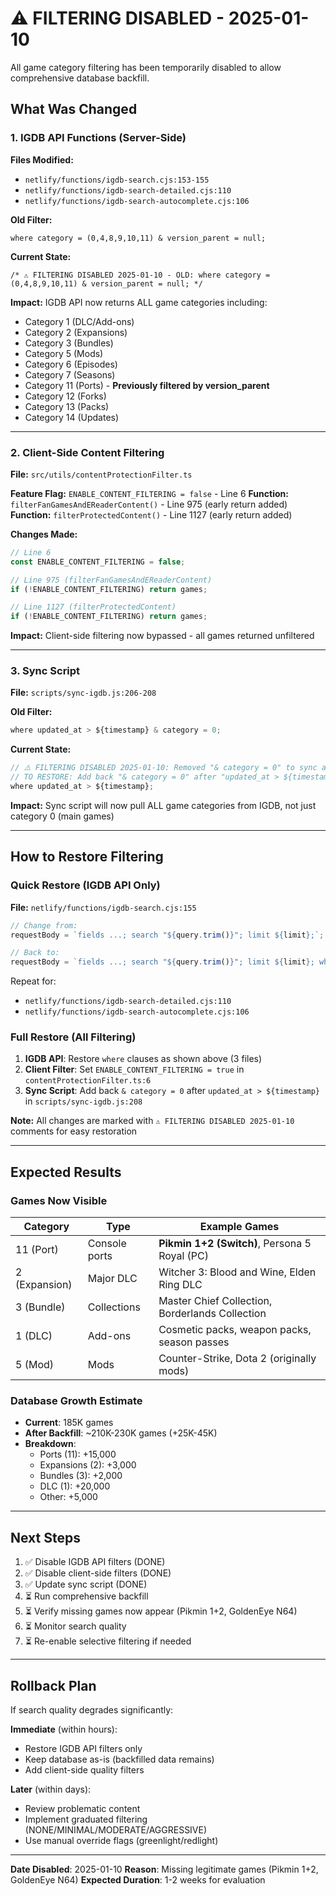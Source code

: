 # ⚠️ FILTERING DISABLED - 2025-01-10

All game category filtering has been temporarily disabled to allow comprehensive database backfill.

## What Was Changed

### 1. IGDB API Functions (Server-Side)
**Files Modified:**
- `netlify/functions/igdb-search.cjs:153-155`
- `netlify/functions/igdb-search-detailed.cjs:110`
- `netlify/functions/igdb-search-autocomplete.cjs:106`

**Old Filter:**
```
where category = (0,4,8,9,10,11) & version_parent = null;
```

**Current State:**
```
/* ⚠️ FILTERING DISABLED 2025-01-10 - OLD: where category = (0,4,8,9,10,11) & version_parent = null; */
```

**Impact:** IGDB API now returns ALL game categories including:
- Category 1 (DLC/Add-ons)
- Category 2 (Expansions)
- Category 3 (Bundles)
- Category 5 (Mods)
- Category 6 (Episodes)
- Category 7 (Seasons)
- Category 11 (Ports) - **Previously filtered by version_parent**
- Category 12 (Forks)
- Category 13 (Packs)
- Category 14 (Updates)

---

### 2. Client-Side Content Filtering
**File:** `src/utils/contentProtectionFilter.ts`

**Feature Flag:** `ENABLE_CONTENT_FILTERING = false` - Line 6
**Function:** `filterFanGamesAndEReaderContent()` - Line 975 (early return added)
**Function:** `filterProtectedContent()` - Line 1127 (early return added)

**Changes Made:**
```typescript
// Line 6
const ENABLE_CONTENT_FILTERING = false;

// Line 975 (filterFanGamesAndEReaderContent)
if (!ENABLE_CONTENT_FILTERING) return games;

// Line 1127 (filterProtectedContent)
if (!ENABLE_CONTENT_FILTERING) return games;
```

**Impact:** Client-side filtering now bypassed - all games returned unfiltered

---

### 3. Sync Script
**File:** `scripts/sync-igdb.js:206-208`

**Old Filter:**
```javascript
where updated_at > ${timestamp} & category = 0;
```

**Current State:**
```javascript
// ⚠️ FILTERING DISABLED 2025-01-10: Removed "& category = 0" to sync all game categories
// TO RESTORE: Add back "& category = 0" after "updated_at > ${timestamp}"
where updated_at > ${timestamp};
```

**Impact:** Sync script will now pull ALL game categories from IGDB, not just category 0 (main games)

---

## How to Restore Filtering

### Quick Restore (IGDB API Only)

**File:** `netlify/functions/igdb-search.cjs:155`
```javascript
// Change from:
requestBody = `fields ...; search "${query.trim()}"; limit ${limit};`;

// Back to:
requestBody = `fields ...; search "${query.trim()}"; limit ${limit}; where category = (0,4,8,9,10,11) & version_parent = null;`;
```

Repeat for:
- `netlify/functions/igdb-search-detailed.cjs:110`
- `netlify/functions/igdb-search-autocomplete.cjs:106`

### Full Restore (All Filtering)

1. **IGDB API**: Restore `where` clauses as shown above (3 files)
2. **Client Filter**: Set `ENABLE_CONTENT_FILTERING = true` in `contentProtectionFilter.ts:6`
3. **Sync Script**: Add back `& category = 0` after `updated_at > ${timestamp}` in `scripts/sync-igdb.js:208`

**Note:** All changes are marked with `⚠️ FILTERING DISABLED 2025-01-10` comments for easy restoration

---

## Expected Results

### Games Now Visible

| Category | Type | Example Games |
|----------|------|---------------|
| 11 (Port) | Console ports | **Pikmin 1+2 (Switch)**, Persona 5 Royal (PC) |
| 2 (Expansion) | Major DLC | Witcher 3: Blood and Wine, Elden Ring DLC |
| 3 (Bundle) | Collections | Master Chief Collection, Borderlands Collection |
| 1 (DLC) | Add-ons | Cosmetic packs, weapon packs, season passes |
| 5 (Mod) | Mods | Counter-Strike, Dota 2 (originally mods) |

### Database Growth Estimate

- **Current**: 185K games
- **After Backfill**: ~210K-230K games (+25K-45K)
- **Breakdown**:
  - Ports (11): +15,000
  - Expansions (2): +3,000
  - Bundles (3): +2,000
  - DLC (1): +20,000
  - Other: +5,000

---

## Next Steps

1. ✅ Disable IGDB API filters (DONE)
2. ✅ Disable client-side filters (DONE)
3. ✅ Update sync script (DONE)
4. ⏳ Run comprehensive backfill
5. ⏳ Verify missing games now appear (Pikmin 1+2, GoldenEye N64)
6. ⏳ Monitor search quality
7. ⏳ Re-enable selective filtering if needed

---

## Rollback Plan

If search quality degrades significantly:

**Immediate** (within hours):
- Restore IGDB API filters only
- Keep database as-is (backfilled data remains)
- Add client-side quality filters

**Later** (within days):
- Review problematic content
- Implement graduated filtering (NONE/MINIMAL/MODERATE/AGGRESSIVE)
- Use manual override flags (greenlight/redlight)

---

**Date Disabled**: 2025-01-10
**Reason**: Missing legitimate games (Pikmin 1+2, GoldenEye N64)
**Expected Duration**: 1-2 weeks for evaluation
